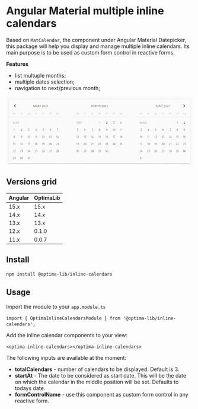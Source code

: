 # Angular Material multiple inline calendars

Based on `MatCalendar`, the component under Angular Material Datepicker, this package will help you display and manage multiple inline calendars. Its main purpose is to be used as custom form control in reactive forms.

**Features**
- list multuple months;
- multiple dates selection;
- navigation to next/previous month;

![Inline calendars](./docs/inline-calendars.png)

## Versions grid

| Angular | OptimaLib |
| --- | --- |
| 15.x | 15.x |
| 14.x | 14.x |
| 13.x | 13.x |
| 12.x | 0.1.0 |
| 11.x | 0.0.7 |

## Install

```
npm install @optima-lib/inline-calendars
```

## Usage

Import the module to your `app.module.ts`
```
import { OptimaInlineCalendarsModule } from '@optima-lib/inline-calendars';
```

Add the inline calendar components to your view:

```
<optima-inline-calendars></optima-inline-calendars>
```

The following inputs are available at the moment:

* **__totalCalendars__** - number of calendars to be displayed. Default is 3.
* **__startAt__** - The date to be considered as start date. This will be the date on which the calendar in the middle position will be set. Defaults to todays date.
* **__formControlName__** - use this component as custom form control in any reactive form.
